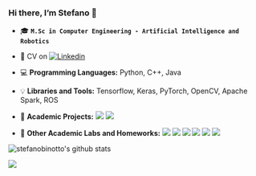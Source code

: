 ### Hi there, I’m Stefano 👋

- :mortar_board: **`M.Sc in Computer Engineering - Artificial Intelligence and Robotics`**
 
- :briefcase: CV on [![Linkedin](https://img.shields.io/badge/-LinkedIn-blue?style=flat&logo=Linkedin&logoColor=white)](https://www.linkedin.com/in/stefano-binotto/)
 
- :computer: **Programming Languages:** Python, C++, Java
 
- :bulb: **Libraries and Tools:** Tensorflow, Keras, PyTorch, OpenCV, Apache Spark, ROS

- :floppy_disk: **Academic Projects:** [![](https://img.shields.io/badge/Natural%20Language%20Processing-green)](https://github.com/stefanobinotto/Natural-Language-Processing-NLP.git)
[![](https://img.shields.io/badge/Computer%20Vision-orange)](https://github.com/stefanobinotto/Computer-Vision.git) 

- :floppy_disk: **Other Academic Labs and Homeworks:** [![](https://img.shields.io/badge/Big%20Data%20Processing-green)](https://github.com/stefanobinotto/Big-Data-Computing.git)
[![](https://img.shields.io/badge/Reinforcement%20Learning-orange)](https://github.com/stefanobinotto/Reinforcement-Learning.git)
[![](https://img.shields.io/badge/Deep%20Learning-red)](https://github.com/stefanobinotto/Deep-Learning.git)
[![](https://img.shields.io/badge/Artificial%20Intelligence-blue)](https://github.com/stefanobinotto/pneumonia-xray-detection.git)
[![](https://img.shields.io/badge/Software%20Engineering-yellow)](https://github.com/stefanobinotto/Ingegneria-del-Software.git)
[![](https://img.shields.io/badge/Machine%20Learning-purple)](https://github.com/stefanobinotto/Machine-Learning.git)

![stefanobinotto's github stats](https://github-readme-stats.vercel.app/api?username=stefanobinotto&show_icons=true]&hide=["contribs","prs"]) 

![](https://komarev.com/ghpvc/?username=stefanobinotto)

<!--
- 🧠 **Personal Projects:**                DA AGGIUNGERE


**stefanobinotto/stefanobinotto** is a ✨ _special_ ✨ repository because its `README.md` (this file) appears on your GitHub profile.

Here are some ideas to get you started:

- 🔭 I’m currently working on ...
- 🌱 I’m currently learning ...
- 👯 I’m looking to collaborate on ...
- 🤔 I’m looking for help with ...
- 💬 Ask me about ...
- 📫 How to reach me: ...
- 😄 Pronouns: ...
- ⚡ Fun fact: ...
-->
